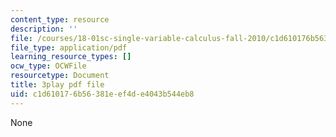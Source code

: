 ```yaml
---
content_type: resource
description: ''
file: /courses/18-01sc-single-variable-calculus-fall-2010/c1d610176b56381eef4de4043b544eb8_7K1sB05pE0A.pdf
file_type: application/pdf
learning_resource_types: []
ocw_type: OCWFile
resourcetype: Document
title: 3play pdf file
uid: c1d61017-6b56-381e-ef4d-e4043b544eb8
---
```

None


